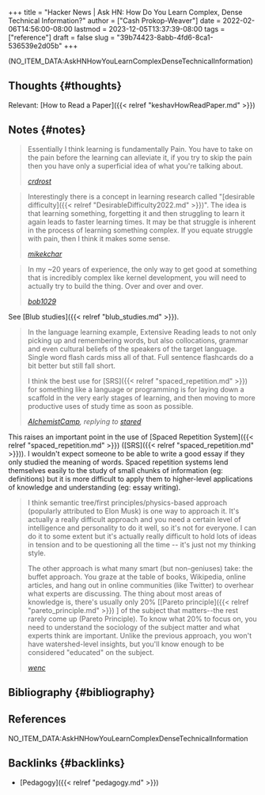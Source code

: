 +++
title = "Hacker News | Ask HN: How Do You Learn Complex, Dense Technical Information?"
author = ["Cash Prokop-Weaver"]
date = 2022-02-06T14:56:00-08:00
lastmod = 2023-12-05T13:37:39-08:00
tags = ["reference"]
draft = false
slug = "39b74423-8abb-4fd6-8ca1-536539e2d05b"
+++

(NO_ITEM_DATA:AskHNHowYouLearnComplexDenseTechnicalInformation)


## Thoughts {#thoughts}

Relevant: [How to Read a Paper]({{< relref "keshavHowReadPaper.md" >}})


## Notes {#notes}

> Essentially I think learning is fundamentally Pain. You have to take on the pain before the learning can alleviate it, if you try to skip the pain then you have only a superficial idea of what you're talking about.
>
> _[crdrost](https://news.ycombinator.com/item?id=22327554)_

<!--quoteend-->

> Interestingly there is a concept in learning research called "[desirable difficulty]({{< relref "DesirableDifficulty2022.md" >}})". The idea is that learning something, forgetting it and then struggling to learn it again leads to faster learning times. It may be that struggle is inherent in the process of learning something complex. If you equate struggle with pain, then I think it makes some sense.
>
> _[mikekchar](https://news.ycombinator.com/item?id=22330631)_

<!--quoteend-->

> In my ~20 years of experience, the only way to get good at something that is incredibly complex like kernel development, you will need to actually try to build the thing. Over and over and over.
>
> _[bob1029](https://news.ycombinator.com/item?id=22330078)_

See [Blub studies]({{< relref "blub_studies.md" >}}).

> In the language learning example, Extensive Reading leads to not only picking up and remembering words, but also collocations, grammar and even cultural beliefs of the speakers of the target language. Single word flash cards miss all of that. Full sentence flashcards do a bit better but still fall short.
>
> I think the best use for [SRS]({{< relref "spaced_repetition.md" >}}) for something like a language or programming is for laying down a scaffold in the very early stages of learning, and then moving to more productive uses of study time as soon as possible.
>
> _[AlchemistCamp](https://news.ycombinator.com/item?id=22332329), replying to [stared](https://news.ycombinator.com/item?id=22326925)_

This raises an important point in the use of [Spaced Repetition System]({{< relref "spaced_repetition.md" >}}) ([SRS]({{< relref "spaced_repetition.md" >}})). I wouldn't expect someone to be able to write a good essay if they only studied the meaning of words. Spaced repetition systems lend themselves easily to the study of small chunks of information (eg: definitions) but it is more difficult to apply them to higher-level applications of knowledge and understanding (eg: essay writing).

> I think semantic tree/first principles/physics-based approach (popularly attributed to Elon Musk) is one way to approach it. It's actually a really difficult approach and you need a certain level of intelligence and personality to do it well, so it's not for everyone. I can do it to some extent but it's actually really difficult to hold lots of ideas in tension and to be questioning all the time -- it's just not my thinking style.
>
> The other approach is what many smart (but non-geniuses) take: the buffet approach. You graze at the table of books, Wikipedia, online articles, and hang out in online communities (like Twitter) to overhear what experts are discussing. The thing about most areas of knowledge is, there's usually only 20% [[Pareto principle]({{< relref "pareto_principle.md" >}}) ] of the subject that matters--the rest rarely come up (Pareto Principle). To know what 20% to focus on, you need to understand the sociology of the subject matter and what experts think are important. Unlike the previous approach, you won't have watershed-level insights, but you'll know enough to be considered "educated" on the subject.
>
> _[wenc](https://news.ycombinator.com/item?id=22327704)_


## Bibliography {#bibliography}

## References

<style>.csl-entry{text-indent: -1.5em; margin-left: 1.5em;}</style><div class="csl-bib-body">
  <div class="csl-entry">NO_ITEM_DATA:AskHNHowYouLearnComplexDenseTechnicalInformation</div>
</div>


## Backlinks {#backlinks}

-   [Pedagogy]({{< relref "pedagogy.md" >}})
